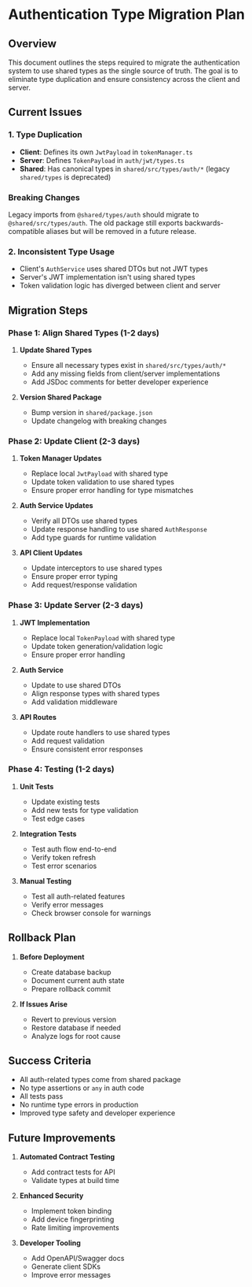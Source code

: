 # Authentication Type Migration Plan

## Overview
This document outlines the steps required to migrate the authentication system to use shared types as the single source of truth. The goal is to eliminate type duplication and ensure consistency across the client and server.

## Current Issues

### 1. Type Duplication
- **Client**: Defines its own `JwtPayload` in `tokenManager.ts`
- **Server**: Defines `TokenPayload` in `auth/jwt/types.ts`
 - **Shared**: Has canonical types in `shared/src/types/auth/*` (legacy `shared/types` is deprecated)

### Breaking Changes
Legacy imports from `@shared/types/auth` should migrate to `@shared/src/types/auth`. The old package still exports backwards-compatible aliases but will be removed in a future release.

### 2. Inconsistent Type Usage
- Client's `AuthService` uses shared DTOs but not JWT types
- Server's JWT implementation isn't using shared types
- Token validation logic has diverged between client and server

## Migration Steps

### Phase 1: Align Shared Types (1-2 days)

1. **Update Shared Types**
   - Ensure all necessary types exist in `shared/src/types/auth/*`
   - Add any missing fields from client/server implementations
   - Add JSDoc comments for better developer experience

2. **Version Shared Package**
   - Bump version in `shared/package.json`
   - Update changelog with breaking changes

### Phase 2: Update Client (2-3 days)


1. **Token Manager Updates**
   - Replace local `JwtPayload` with shared type
   - Update token validation to use shared types
   - Ensure proper error handling for type mismatches

2. **Auth Service Updates**
   - Verify all DTOs use shared types
   - Update response handling to use shared `AuthResponse`
   - Add type guards for runtime validation

3. **API Client Updates**
   - Update interceptors to use shared types
   - Ensure proper error typing
   - Add request/response validation

### Phase 3: Update Server (2-3 days)


1. **JWT Implementation**
   - Replace local `TokenPayload` with shared type
   - Update token generation/validation logic
   - Ensure proper error handling

2. **Auth Service**
   - Update to use shared DTOs
   - Align response types with shared types
   - Add validation middleware

3. **API Routes**
   - Update route handlers to use shared types
   - Add request validation
   - Ensure consistent error responses

### Phase 4: Testing (1-2 days)

1. **Unit Tests**
   - Update existing tests
   - Add new tests for type validation
   - Test edge cases

2. **Integration Tests**
   - Test auth flow end-to-end
   - Verify token refresh
   - Test error scenarios

3. **Manual Testing**
   - Test all auth-related features
   - Verify error messages
   - Check browser console for warnings

## Rollback Plan

1. **Before Deployment**
   - Create database backup
   - Document current auth state
   - Prepare rollback commit

2. **If Issues Arise**
   - Revert to previous version
   - Restore database if needed
   - Analyze logs for root cause

## Success Criteria

- All auth-related types come from shared package
- No type assertions or `any` in auth code
- All tests pass
- No runtime type errors in production
- Improved type safety and developer experience

## Future Improvements

1. **Automated Contract Testing**
   - Add contract tests for API
   - Validate types at build time

2. **Enhanced Security**
   - Implement token binding
   - Add device fingerprinting
   - Rate limiting improvements

3. **Developer Tooling**
   - Add OpenAPI/Swagger docs
   - Generate client SDKs
   - Improve error messages
